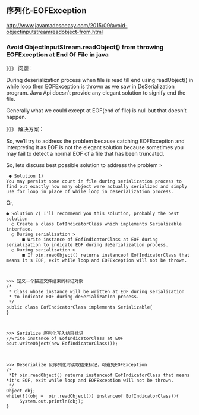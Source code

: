 ## 序列化-EOFException

http://www.javamadesoeasy.com/2015/09/avoid-objectinputstreamreadobject-from.html

### Avoid ObjectInputStream.readObject() from throwing EOFException at End Of File in java

》》》 问题：

During deserialization process when file is read till end using readObject() in while loop then EOFException is thrown as we saw in DeSerialization program. Java Api doesn’t provide any elegant solution to signify end the file. 

Generally what we could except at EOF(end of file) is null but that doesn’t happen.


》》》 解决方案：

So, we’ll try to address the problem because catching EOFException and interpreting it as EOF is not the elegant solution because sometimes you may fail to detect a normal EOF of a file that has been truncated.

So, lets discuss best possible solution to address the problem >

 	 ● Solution 1) 
	You may persist some count in file during serialization process to find out exactly how many object were actually serialized and simply use for loop in place of while loop in deserialization process.
Or, 

  	● Solution 2) I’ll recommend you this solution, probably the best solution 
      ○ Create a class EofIndicatorClass which implements Serializable interface.
      ○ During serialization >
          ■ Write instance of EofIndicatorClass at EOF during serialization to indicate EOF during deSerialization process.
      ○ During serialization >
          ■ If oin.readObject() returns instanceof EofIndicatorClass that means it's EOF, exit while loop and EOFException will not be thrown.

#
	>>> 定义一个描述文件结束的标记对象
	/*
	 * Class whose instance will be written at EOF during serialization
	 * to indicate EOF during deSerialization process.
	 */
	public class EofIndicatorClass implements Serializable{
	}
	
#	
	>>> Serialize 序列化写入结束标记
	//write instance of EofIndicatorClass at EOF
	oout.writeObject(new EofIndicatorClass());
	
#	
	>>> DeSerialize 反序列化时读取结束标记，可避免EOFException 
	/*
	 *If oin.readObject() returns instanceof EofIndicatorClass that means
	*it's EOF, exit while loop and EOFException will not be thrown.
	 */
	Object obj;
	while(!((obj =  oin.readObject()) instanceof EofIndicatorClass)){
	     System.out.println(obj);
	}